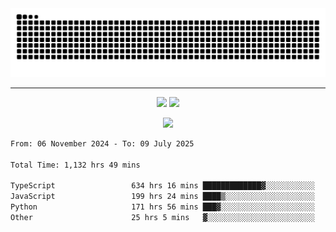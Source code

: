<div align="center">
  <picture>
      <source
    media="(prefers-color-scheme: dark)"
      srcset="https://raw.githubusercontent.com/platane/snk/output/github-contribution-grid-snake-dark.svg"
      />
    <source
      media="(prefers-color-scheme: light)"
      srcset="https://raw.githubusercontent.com/xct007/xct007/output/github-contribution-grid-snake.svg"
      />
    <img
      alt="Snake"
      src="https://raw.githubusercontent.com/xct007/xct007/output/github-contribution-grid-snake.svg"
      />
  </picture>

</div>

___
<p align="center">
  <img src="https://readme-stats-blush-eta.vercel.app/api/top-langs/?username=xct007&layout=compact" />
  <img src="https://readme-stats-blush-eta.vercel.app/api?username=xct007&show_icons=true&theme=transparent&hide_title=true&include_all_commits=true" />
</p>

<p align="center">
  <img src="https://github-profile-trophy.vercel.app/?username=xct007&no-bg=true&rank=S,SS,SSS,A,AA,AAA,UNKNOWN,SECRET&row=3&title=-Followers,-Stars&margin-w=15&margin-h=15&column=2" />
</p>
<!--START_SECTION:waka-->

```txt
From: 06 November 2024 - To: 09 July 2025

Total Time: 1,132 hrs 49 mins

TypeScript                 634 hrs 16 mins █████████████▓░░░░░░░░░░░   54.78 %
JavaScript                 199 hrs 24 mins ████▒░░░░░░░░░░░░░░░░░░░░   17.22 %
Python                     171 hrs 56 mins ███▓░░░░░░░░░░░░░░░░░░░░░   14.85 %
Other                      25 hrs 5 mins   ▓░░░░░░░░░░░░░░░░░░░░░░░░   02.17 %
```

<!--END_SECTION:waka-->
